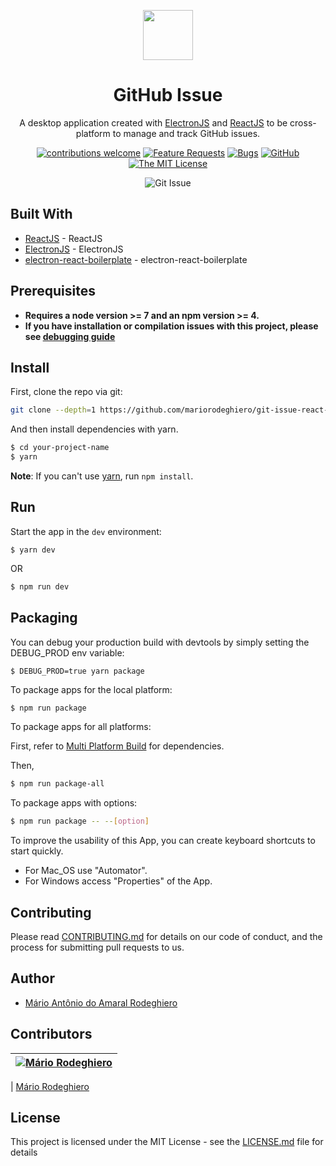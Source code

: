 <div align="center">

<img src="https://raw.githubusercontent.com/mariorodeghiero/git-issue-react-electronjs/master/resources/icon.ico" width="80px" height="80px" /> <h1>GitHub Issue </h1>

<p align="center">
 A desktop application created with <a href="http://electron.atom.io/">ElectronJS</a> and <a     href="https://facebook.github.io/react/">ReactJS</a> to be cross-platform to manage and track GitHub issues.
 </p>

</div>

<div align="center">

[![contributions welcome](https://img.shields.io/badge/contributions-welcome-brightgreen.svg?style=flat)](https://github.com/dwyl/esta/issues)
[![Feature Requests](https://img.shields.io/github/issues/mariorodeghiero/git-issue-react-electronjs/feature-request.svg)](https://github.com/mariorodeghiero/git-issue-react-electronjs/issues?q=is%3Aopen+is%3Aissue+label%3Afeature-request+sort%3Areactions-%2B1-desc)
[![Bugs](https://img.shields.io/github/issues/mariorodeghiero/git-issue-react-electronjs/bug.svg)](https://github.com/mariorodeghiero/git-issue-react-electronjs/issues?utf8=✓&q=is%3Aissue+is%3Aopen+label%3Abug)
[![GitHub](https://img.shields.io/github/tag/mariorodeghiero/git-issue-react-electronjs.svg?style=flat-square)](https://github.com/mariorodeghiero/git-issue-react-electronjs/tags)
[![The MIT License](https://img.shields.io/badge/license-MIT-blue.svg?style=flat-square)](http://opensource.org/licenses/MIT)

</div>

<div align="center">

![Git Issue](https://user-images.githubusercontent.com/24671133/49445258-adfecc00-f7b8-11e8-81a0-63240ff2ddff.gif)

<!-- ![Git Issue](./resources/screenShot.png) -->

</div>

## Built With

- [ReactJS](https://reactjs.org) - ReactJS
- [ElectronJS](https://electronjs.org) - ElectronJS
- [electron-react-boilerplate](https://github.com/chentsulin/electron-react-boilerplate) - electron-react-boilerplate

## Prerequisites

- **Requires a node version >= 7 and an npm version >= 4.**
- **If you have installation or compilation issues with this project, please see [debugging guide](https://github.com/electron-react-boilerplate/electron-react-boilerplate/issues/400)**

## Install

First, clone the repo via git:

```bash
git clone --depth=1 https://github.com/mariorodeghiero/git-issue-react-electronjs.git your-project-name
```

And then install dependencies with yarn.

```bash
$ cd your-project-name
$ yarn
```

**Note**: If you can't use [yarn](https://github.com/yarnpkg/yarn), run `npm install`.

## Run

Start the app in the `dev` environment:

```
$ yarn dev
```

OR

```bash
$ npm run dev
```

## Packaging

You can debug your production build with devtools by simply setting the DEBUG_PROD env variable:

```
$ DEBUG_PROD=true yarn package
```

To package apps for the local platform:

```bash
$ npm run package
```

To package apps for all platforms:

First, refer to [Multi Platform Build](https://www.electron.build/multi-platform-build) for dependencies.

Then,

```bash
$ npm run package-all
```

To package apps with options:

```bash
$ npm run package -- --[option]
```

To improve the usability of this App, you can create keyboard shortcuts to start quickly.

- For Mac_OS use "Automator".
- For Windows access "Properties" of the App.

## Contributing

Please read [CONTRIBUTING.md](CONTRIBUTING.md) for details on our code of conduct, and the process for submitting pull requests to us.

## Author

- [Mário Antônio do Amaral Rodeghiero](https://github.com/mariorodeghiero)

## Contributors

| [![Mário Rodeghiero](https://avatars1.githubusercontent.com/u/24671133?s=88&v=4)](https://github.com/mariorodeghiero) |
| --------------------------------------------------------------------------------------------------------------------- |


| [Mário Rodeghiero](https://github.com/mariorodeghiero)

## License

This project is licensed under the MIT License - see the [LICENSE.md](LICENSE.md) file for details
